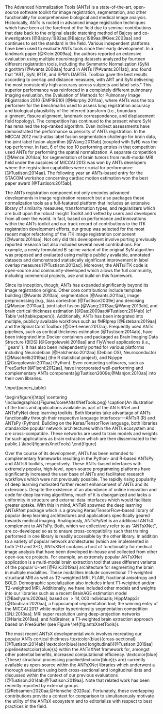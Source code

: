 

The Advanced Normalization Tools (ANTs) is a state-of-the-art, open-source
software toolkit for image registration, segmentation, and other functionality
for comprehensive biological and medical image analysis. Historically, ANTs is
rooted in advanced image registration techniques which have been at the
forefront of the field due to seminal contributions that date back to the
original elastic matching method of Bajcsy and co-investigators
[@Bajcsy:1982aa;@Bajcsy:1989aa;@Gee:2003aa] and continues to set the standard in
the field.   Various independent platforms have been used to evaluate ANTs tools
since their early development. In a landmark paper [@Klein:2009aa], the authors
reported an extensive evaluation using multiple neuroimaging datasets analyzed
by fourteen different registration tools, including the Symmetric Normalization
(SyN) algorithm [@Avants:2008aa] found in ANTs [@Avants:2011ab], and found that
"ART, SyN, IRTK, and SPM’s DARTEL Toolbox gave the best results according to
overlap and distance measures, with ART and SyN delivering the most consistently
high accuracy across subjects and label sets." This superior performance was
reinforced in a completely different pulmonary imaging evaluation, the
Evaluation of Methods for Pulmonary Image REgistration 2010 (EMPIRE10)
[@Murphy:2011aa], where ANTs was the top performer for the benchmarks used to
assess lung registration accuracy and biological plausibility of the inferred
transform (i.e., boundary alignment, fissure alignment, landmark correspondence,
and displacement field topology). The competition has continued to the present
where SyN has remained the top-ranked algorithm. Even indirect assessments have
demonstrated the performance superiority of ANTs registration. In the MICCAI
2012 multi-atlas label fusion segmentation challenge for brain data, the joint
label fusion algorithm [@Wang:2013ab] (coupled with SyN) was the top performer.
In fact, 6 of the top 10 performing entries in that competition used ANTs for
performing the spatial normalization. A separate competition [@Menze:2014aa] for
segmentation of brain tumors from multi-modal MRI held under the auspices of
MICCAI 2013 was won by ANTs developers where the registration capabilities were
crucial for performance [@Tustison:2014aa]. The following year an ANTs-based
entry for the STACOM workshop concerning cardiac motion estimation won the best
paper award [@Tustison:2015ab].

The ANTs registration component not only encodes advanced developments in image
registration research but also packages these normalization tools as a
full-featured platform that includes an extensive library of similarity
measures, transformation types, and regularizers which are built upon the robust
Insight Toolkit and vetted by users and developers from all over the world.  In
fact, based on performance and innovations within the ANTs toolkit and our track
record of contributions to the ITK registration development efforts, our group
was selected for the most recent major refactoring of the ITK image registration
component [@Avants:2014aa]. Not only did this development involve porting
previously reported research but also included several novel contributions. For
example, a newly formulated B-spline variant of the original SyN algorithm was
proposed and evaluated using multiple publicly available, annotated datasets and
demonstrated statistically significant improvement in label overlap measures
[@Tustison:2013ac].  Moreover, the ANTs/ITK code is open-source and
community-developed which allows the full community, including commercial
projects, use and build on this framework.

Since its inception, though, ANTs has expanded significantly beyond its image
registration origins.  Other core contributions include template building
[@Avants:2010aa], segmentation [@Avants:2011aa], image preprocessing (e.g., bias
correction [@Tustison2009e] and denoising [@Manjon:2010aa]), joint label fusion
[@Wang:2013aa;@Wang:2013ab], and brain cortical thickness estimation
[@Das:2009aa;@Tustison:2014ab] (cf Table \ref{table:papers}). Additionally, ANTs
has been integrated into multiple, publicly available workflows such as fMRIprep
[@Esteban:2019aa] and the Spinal Cord Toolbox [@De-Leener:2017aa].  Frequently
used ANTs pipelines, such as cortical thickness estimation [@Tustison:2014ab],
have been integrated into Docker containers and packaged as Brain Imaging Data
Structure (BIDS) [@Gorgolewski:2016aa] and FlyWheel applications (i.e.,
``gears''). It has also been independently ported for various platforms
including Neurodebian [@Halchenko:2012aa] (Debian OS), Neuroconductor
[@Muschelli:2019aa] (the R statistical project), and Nipype
[@Gorgolewski:2011aa] (Python).  Even competing softwares, such as FreeSurfer
[@Fischl:2012aa], have incorporated well-performing and complementary ANTs
components[@Tustison2009e;@Manjon:2010aa] into their own libraries.

\input{papers_table}

\begin{figure}[htbp] \centering \includegraphics{Figures/coreANtsXNetTools.png}
 \caption{An illustration of the tools and applications available as part of the
 ANTsRNet and ANTsPyNet deep learning toolkits.  Both libraries take advantage
 of ANTs functionality through their respective language interfaces---ANTsR (R)
 and ANTsPy (Python).  Building on the Keras/TensorFlow language, both libraries
 standardize popular network architectures within the ANTs ecosystem and are
 cross-compatible.  These networks are used to train models and weights for such
 applications as brain extraction which are then disseminated to the public.}
 \label{fig:antsXnetTools} \end{figure}

Over the course of its development, ANTs has been extended to complementary
frameworks resulting in the Python- and R-based ANTsPy and ANTsR toolkits,
respectively. These ANTs-based interfaces with extremely popular, high-level,
open-source programming platforms have significantly increased the user base of
ANTs and facilitated research workflows which were not previously possible. The
rapidly rising popularity of deep learning motivated further recent enhancement
of ANTs and its extensions.  Despite the existence of an abundance of online
innovation and code for deep learning algorithms, much of it is disorganized and
lacks a uniformity in structure and external data interfaces which would
facilitate greater uptake. With this in mind, ANTsR spawned the deep learning
ANTsRNet package which is a growing Keras/TensorFlow-based library of popular
deep learning architectures and applications specifically geared towards medical
imaging. Analogously, ANTsPyNet is an additional ANTsX complement to ANTsPy.
Both, which we collectively refer to as "ANTsXNet", are co-developed so as to
ensure cross-compatibility such that training performed in one library is
readily accessible by the other library.  In addition to a variety of popular
network architectures (which are implemented in both 2-D and 3-D), ANTsXNet
contains a host of functionality for medical image analysis that have been
developed in-house and collected from other open-source projects. For example,
an extremely popular ANTsXNet application is a multi-modal brain extraction tool
that uses different variants of the popular U-net [@Falk:2019aa] architecture
for segmenting the brain in multiple modalities.  These modalities include
conventional T1-weighted structural MRI as well as T2-weighted MRI, FLAIR,
fractional anisotropy and BOLD.  Demographic specialization also includes infant
T1-weighted and/or T2-weighted MRI.  Additionally, we have included other models
and weights into our libraries such as a recent BrainAGE estimation model
[@Bashyam:2020aa], based on $>14,000$ individuals; HippMapp3r [@Goubran:2020aa],
a hippocampal segmentation tool; the winning entry of the MICCAI 2017 white
matter hyperintensity segmentation competition [@Li:2018aa]; MRI super
resolution using deep-projection networks [@Haris:2018aa]; and NoBrainer, a
T1-weighted brain extraction approach based on FreeSurfer (see Figure
\ref{fig:antsXnetTools}).

The most recent ANTsX developmental work involves recreating our popular ANTs
cortical thickness \textcolor{blue}{cross-sectional}[@Tustison:2014ab]
\textcolor{blue}{and longitudinal}[@Tustison:2019aa] pipeline\textcolor{blue}{s}
within the ANTsXNet framework for, amongst other potential benefits, increased
computational efficiency.  \textcolor{blue}{These} structural processing
pipeline\textcolor{blue}{s are} currently available as open-source within the
ANTsXNet libraries which underwent a thorough evaluation using both
cross-sectional and longitudinal data and discussed within the context of our
previous evaluations [@Tustison:2014ab;@Tustison:2019aa].  Note that related
work has been recently reported by external groups
[@Rebsamen:2020aa;@Henschel:2020aa]. Fortunately, these overlapping
contributions provide a context for comparison to simultaneously motivate the
utility of the ANTsX ecosystem and to editorialize with respect to best
practices in the field.

